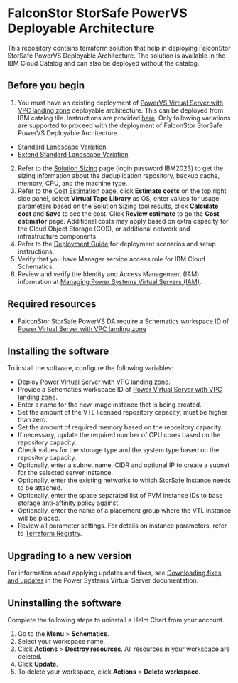 # FalconStor StorSafe PowerVS Deployable Architecture
This repository contains terraform solution that help in deploying FalconStor StorSafe PowerVS Deployable Architecture. The solution is available in the IBM Cloud Catalog and can also be deployed without the catalog.

## Before you begin

  1. You must have an existing deployment of [PowerVS Virtual Server with VPC landing zone](https://cloud.ibm.com/catalog/architecture/deploy-arch-ibm-pvs-inf-2dd486c7-b317-4aaa-907b-42671485ad96-global) deployable architecture. This can be deployed from IBM catalog tile. Instructions are provided [here](/docs/powervs-vpc?topic=powervs-vpc-automation-solution-overview). Only following variations are supported to proceed with the deployment of FalconStor StorSafe PowerVS Deployable Architecture.
  - [Standard Landscape Variation](/docs/powervs-vpc?topic=powervs-vpc-deploy-arch-ibm-pvs-inf-standard)
  - [Extend Standard Landscape Variation](/docs/powervs-vpc?topic=powervs-vpc-deploy-arch-ibm-pvs-inf-extension)


  2. Refer to the [Solution Sizing](http://ibmsizing.falconstor.com) page (login password IBM2023) to get the sizing information about the deduplication repository, backup cache, memory, CPU, and the machine type.
  2. Refer to the [Cost Estimation](https://cloud.ibm.com/catalog/services/power-systems-virtual-server) page, click **Estimate costs** on the top right side panel, select **Virtual Tape Library** as OS, enter values for usage parameters based on the Solution Sizing tool results, click **Calculate cost** and **Save** to see the cost. Click **Review estimate** to go the **Cost estimator** page. Additional costs may apply based on extra capacity for the Cloud Object Storage (COS), or additional network and infrastructure components.
  3. Refer to the [Deployment Guide](https://falconstor-download.s3.us-east.cloud-object-storage.appdomain.cloud/FalconStor%20VTL%20for%20IBM%20Deployment%20Guide.pdf) for deployment scenarios and setup instructions.
  4. Verify that you have Manager service access role for IBM Cloud Schematics.
  5. Review and verify the Identity and Access Management (IAM) information at [Managing Power Systems Virtual Servers (IAM)](https://cloud.ibm.com/docs/power-iaas?topic=power-iaas-managing-resources-and-users).

## Required resources

  * FalconStor StorSafe PowerVS DA require a Schematics workspace ID of [Power Virtual Server with VPC landing zone](https://cloud.ibm.com/catalog/architecture/deploy-arch-ibm-pvs-inf-2dd486c7-b317-4aaa-907b-42671485ad96-global)


## Installing the software

To install the software, configure the following variables:
  * Deploy [Power Virtual Server with VPC landing zone](https://cloud.ibm.com/catalog/architecture/deploy-arch-ibm-pvs-inf-2dd486c7-b317-4aaa-907b-42671485ad96-global).
  * Provide a Schematics workspace ID of [Power Virtual Server with VPC landing zone](https://cloud.ibm.com/catalog/architecture/deploy-arch-ibm-pvs-inf-2dd486c7-b317-4aaa-907b-42671485ad96-global).
  * Enter a name for the new image instance that is being created.
  * Set the amount of the VTL licensed repository capacity; must be higher than zero.
  * Set the amount of required memory based on the repository capacity.
  * If necessary, update the required number of CPU cores based on the repository capacity.
  * Check values for the storage type and the system type based on the repository capacity.
  * Optionally, enter a subnet name, CIDR and optional IP to create a subnet for the selected server instance.
  * Optionally, enter the existing networks to which StorSafe Instance needs to be attached.
  * Optionally, enter the space separated list of PVM instance IDs to base storage anti-affinity policy against.
  * Optionally, enter the name of a placement group where the VTL instance will be placed.
  * Review all parameter settings. For details on instance parameters, refer to [Terraform Registry](https://registry.terraform.io/providers/IBM-Cloud/ibm/latest/docs/resources/pi_instance).

## Upgrading to a new version

For information about applying updates and fixes, see [Downloading fixes and updates](https://cloud.ibm.com/docs/power-iaas?topic=power-iaas-downloading-fixes-updates) in the Power Systems Virtual Server documentation.

## Uninstalling the software

Complete the following steps to uninstall a Helm Chart from your account.

1. Go to the **Menu** > **Schematics**.
2. Select your workspace name.
3. Click **Actions** > **Destroy resources**. All resources in your workspace are deleted.
4. Click **Update**.
5. To delete your workspace, click **Actions** > **Delete workspace**.
